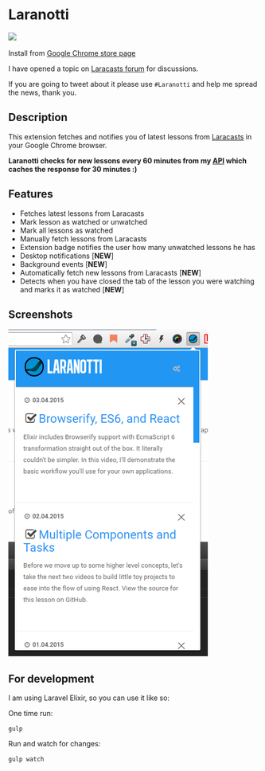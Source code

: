 # Laranotti

![ ](http://img.shields.io/gratipay/mabasic.svg)

Install from [Google Chrome store page](https://chrome.google.com/webstore/detail/laracasts-notifier/aidlbngabkfmnfmfjgnmfhihjcpdbbjo)

I have opened a topic on [Laracasts forum](https://laracasts.com/discuss/channels/general-discussion/laracasts-notifier-extension-for-google-chrome) for discussions.

If you are going to tweet about it please use `#Laranotti` and help me spread the news, thank you.

## Description

This extension fetches and notifies you of latest lessons from [Laracasts](https://laracasts.com) in your Google Chrome browser.

**Laranotti checks for new lessons every 60 minutes from my [API](https://github.com/mabasic/laracasts-feed) which caches the response for 30 minutes :)**

## Features

- Fetches latest lessons from Laracasts
- Mark lesson as watched or unwatched
- Mark all lessons as watched
- Manually fetch lessons from Laracasts
- Extension badge notifies the user how many unwatched lessons he has
- Desktop notifications [**NEW**]
- Background events [**NEW**]
- Automatically fetch new lessons from Laracasts [**NEW**]
- Detects when you have closed the tab of the lesson you were watching and marks it as watched [**NEW**]

## Screenshots

![ ](screenshot.png)

## For development

I am using Laravel Elixir, so you can use it like so:

One time run:

```
gulp
```

Run and watch for changes:

```
gulp watch
```